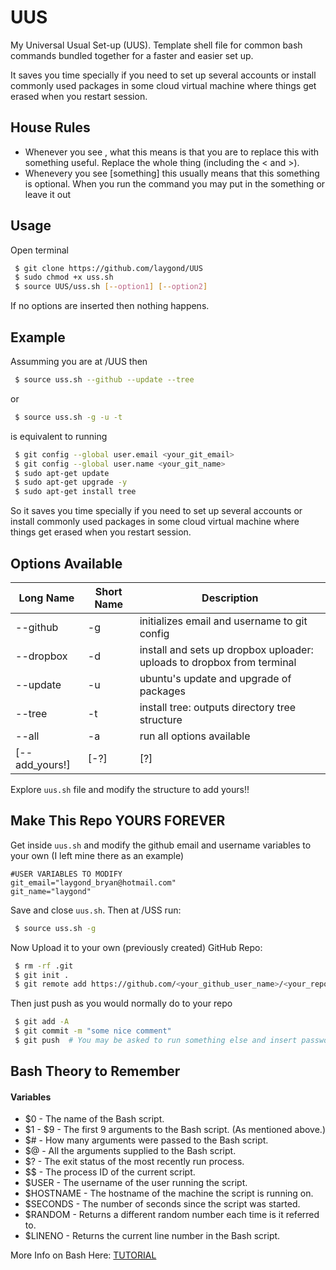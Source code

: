 # UUS
My Universal Usual Set-up (UUS). Template shell file for common bash commands bundled together for a faster and easier set up.

It saves you time specially if you need to set up several accounts or install commonly used packages in some cloud virtual machine where things get erased when you restart session.

## House Rules
- Whenever you see <something>, what this means is that you are to replace this with something useful. Replace the whole thing (including the < and >).
- Whenevery you see [something] this usually means that this something is optional. When you run the command you may put in the something or leave it out

## Usage
Open terminal
```sh
 $ git clone https://github.com/laygond/UUS 
 $ sudo chmod +x uss.sh 
 $ source UUS/uss.sh [--option1] [--option2]
```
If no options are inserted then nothing happens.

## Example
Assumming you are at /UUS then
```sh
 $ source uss.sh --github --update --tree
```
or
```sh
 $ source uss.sh -g -u -t
```
is equivalent to running 
```sh
 $ git config --global user.email <your_git_email>
 $ git config --global user.name <your_git_name>
 $ sudo apt-get update
 $ sudo apt-get upgrade -y 
 $ sudo apt-get install tree
```
So it saves you time specially if you need to set up several accounts or install commonly used packages in some cloud virtual machine where things get erased when you restart session.

## Options Available

| Long Name  | Short Name | Description |
| ---------- | ---------- | ----------- |
| --github   | -g  | initializes email and username to git config | 
| --dropbox  | -d  | install and sets up dropbox uploader: uploads to dropbox from terminal | 
| --update   | -u  | ubuntu's update and upgrade of packages | 
| --tree     | -t  | install tree: outputs directory tree structure | 
| --all      | -a  | run all options available | 
| [--add_yours!] | [-?]  | [?] | 

Explore `uus.sh` file and modify the structure to add yours!! 

## Make This Repo YOURS FOREVER
Get inside `uus.sh` and modify the github email and username variables to your own (I left mine there as an example)
```
#USER VARIABLES TO MODIFY
git_email="laygond_bryan@hotmail.com"
git_name="laygond"
```
Save and close `uus.sh`. Then at /USS run:
```sh
 $ source uss.sh -g
 ```
Now Upload it to your own (previously created) GitHub Repo:
```sh
 $ rm -rf .git
 $ git init .
 $ git remote add https://github.com/<your_github_user_name>/<your_repo_name> #Use an existing (previously created) repo 
```
Then just push as you would normally do to your repo
```sh
 $ git add -A
 $ git commit -m "some nice comment"
 $ git push  # You may be asked to run something else and insert password
```

## Bash Theory to Remember
#### Variables
- $0 - The name of the Bash script.
- $1 - $9 - The first 9 arguments to the Bash script. (As mentioned above.)
- $# - How many arguments were passed to the Bash script.
- $@ - All the arguments supplied to the Bash script.
- $? - The exit status of the most recently run process.
- $$ - The process ID of the current script.
- $USER - The username of the user running the script.
- $HOSTNAME - The hostname of the machine the script is running on.
- $SECONDS - The number of seconds since the script was started.
- $RANDOM - Returns a different random number each time is it referred to.
- $LINENO - Returns the current line number in the Bash script.

More Info on Bash Here: [TUTORIAL](https://ryanstutorials.net/bash-scripting-tutorial/)
